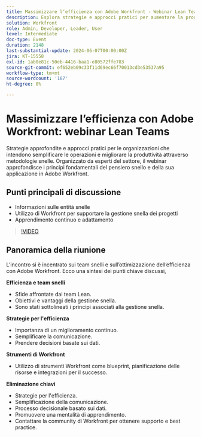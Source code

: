 ```yaml
---
title: Massimizzare l’efficienza con Adobe Workfront - Webinar Lean Teams
description: Esplora strategie e approcci pratici per aumentare la produttività e semplificare le operazioni utilizzando metodologie snelle con Adobe Workfront, presentati da esperti del settore.
solution: Workfront
role: Admin, Developer, Leader, User
level: Intermediate
doc-type: Event
duration: 2148
last-substantial-update: 2024-06-07T00:00:00Z
jira: KT-15558
exl-id: 1ab0e81c-50eb-4416-baa1-e80572ffe783
source-git-commit: ef652eb09c33f11d69ec66f70013cd3e53537a95
workflow-type: tm+mt
source-wordcount: '187'
ht-degree: 0%

---
```


# Massimizzare l’efficienza con Adobe Workfront: webinar Lean Teams

Strategie approfondite e approcci pratici per le organizzazioni che intendono semplificare le operazioni e migliorare la produttività attraverso metodologie snelle. Organizzato da esperti del settore, il webinar approfondisce i principi fondamentali del pensiero snello e della sua applicazione in Adobe Workfront.

## Punti principali di discussione

* Informazioni sulle entità snelle
* Utilizzo di Workfront per supportare la gestione snella dei progetti
* Apprendimento continuo e adattamento

>[!VIDEO](https://video.tv.adobe.com/v/3429287/?learn=on)

## Panoramica della riunione

L’incontro si è incentrato sui team snelli e sull’ottimizzazione dell’efficienza con Adobe Workfront. Ecco una sintesi dei punti chiave discussi,

**Efficienza e team snelli**

* Sfide affrontate dai team Lean.
* Obiettivi e vantaggi della gestione snella.
* Sono stati sottolineati i principi associati alla gestione snella.

**Strategie per l&#39;efficienza**

* Importanza di un miglioramento continuo.
* Semplificare la comunicazione.
* Prendere decisioni basate sui dati.

**Strumenti di Workfront**

* Utilizzo di strumenti Workfront come blueprint, pianificazione delle risorse e integrazioni per il successo.

**Eliminazione chiavi**

* Strategie per l&#39;efficienza.
* Semplificazione della comunicazione.
* Processo decisionale basato sui dati.
* Promuovere una mentalità di apprendimento.
* Contattare la community di Workfront per ottenere supporto e best practice.